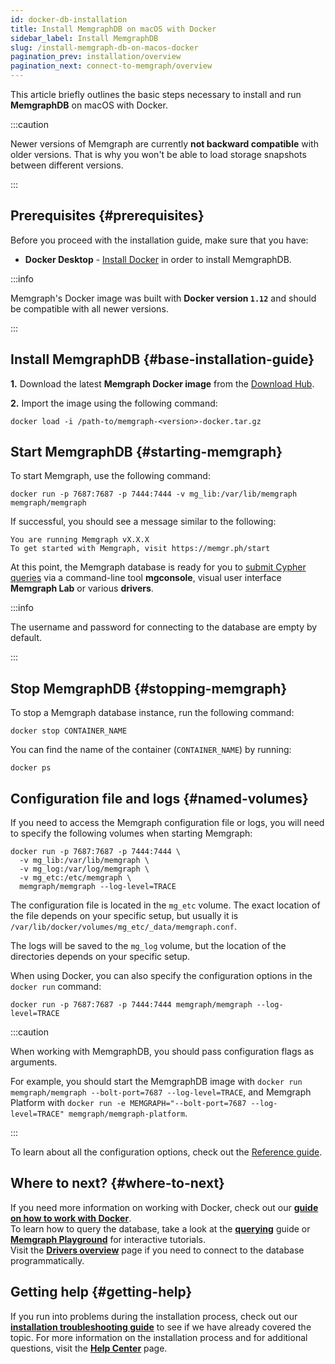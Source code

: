 ```yaml
---
id: docker-db-installation
title: Install MemgraphDB on macOS with Docker
sidebar_label: Install MemgraphDB
slug: /install-memgraph-db-on-macos-docker
pagination_prev: installation/overview
pagination_next: connect-to-memgraph/overview
---
```


This article briefly outlines the basic steps necessary to install and run
**MemgraphDB** on macOS with Docker.

:::caution

Newer versions of Memgraph are currently **not backward compatible** with older
versions. That is why you won't be able to load storage snapshots between
different versions.

:::

## Prerequisites {#prerequisites}

Before you proceed with the installation guide, make sure that you have:

- **Docker Desktop** - [Install Docker](https://docs.docker.com/get-docker/) in
order to install MemgraphDB.

:::info

Memgraph's Docker image was built with **Docker version `1.12`** and should be
compatible with all newer versions.

:::

## Install MemgraphDB {#base-installation-guide}

**1.** Download the latest **Memgraph Docker image** from the [Download
Hub](https://memgraph.com/download/).

**2.** Import the image using the following command:

```console
docker load -i /path-to/memgraph-<version>-docker.tar.gz
```

## Start MemgraphDB {#starting-memgraph}

To start Memgraph, use the following command:

```console
docker run -p 7687:7687 -p 7444:7444 -v mg_lib:/var/lib/memgraph memgraph/memgraph
```

If successful, you should see a message similar to the following:

```console
You are running Memgraph vX.X.X
To get started with Memgraph, visit https://memgr.ph/start
```

At this point, the Memgraph database is ready for you to [submit Cypher
queries](/connect-to-memgraph/overview.mdx) via a command-line tool **mgconsole**,
visual user interface **Memgraph Lab** or various **drivers**.

:::info

The username and password for connecting to the database are empty by default.

:::

## Stop MemgraphDB {#stopping-memgraph}

To stop a Memgraph database instance, run the following command:

```console
docker stop CONTAINER_NAME
```

You can find the name of the container (`CONTAINER_NAME`) by running:

```console
docker ps
```

## Configuration file and logs {#named-volumes}

If you need to access the Memgraph configuration file or logs, you will need to
specify the following volumes when starting Memgraph:

```console
docker run -p 7687:7687 -p 7444:7444 \
  -v mg_lib:/var/lib/memgraph \
  -v mg_log:/var/log/memgraph \
  -v mg_etc:/etc/memgraph \
  memgraph/memgraph --log-level=TRACE
```

The configuration file is located in the `mg_etc` volume. The exact location of
the file depends on your specific setup, but usually it is
`/var/lib/docker/volumes/mg_etc/_data/memgraph.conf`. 

The logs will be saved to the `mg_log` volume, but the location of the
directories depends on your specific setup.

When using Docker, you can also specify the configuration options in the `docker
run` command:

```console
docker run -p 7687:7687 -p 7444:7444 memgraph/memgraph --log-level=TRACE
```

:::caution

When working with MemgraphDB, you should pass configuration flags as arguments.

For example, you should start the MemgraphDB image with `docker run memgraph/memgraph
--bolt-port=7687 --log-level=TRACE`, and Memgraph Platform with `docker run -e
MEMGRAPH="--bolt-port=7687 --log-level=TRACE" memgraph/memgraph-platform`.

:::

To learn about all the configuration options, check out the [Reference
guide](/reference-guide/configuration.md).

## Where to next? {#where-to-next}

If you need more information on working with Docker, check out our **[guide on how
to work with Docker](/how-to-guides/work-with-docker.md)**.<br/>
To learn how to query the database, take a look at the
**[querying](/connect-to-memgraph/overview.mdx)** guide or **[Memgraph
Playground](https://playground.memgraph.com/)** for interactive tutorials.<br/>
Visit the **[Drivers overview](/connect-to-memgraph/drivers/overview.md)**
page if you need to connect to the database programmatically.

## Getting help {#getting-help}

If you run into problems during the installation process, check out our
**[installation troubleshooting
guide](/installation/macos/macos-installation-troubleshooting.md)** to see if we
have already covered the topic. For more information on the installation process
and for additional questions, visit the **[Help Center](/help-center)** page.
